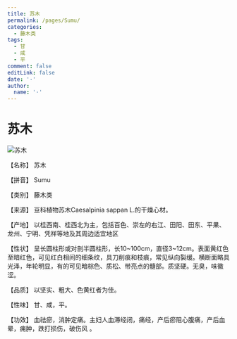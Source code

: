 ```yaml
---
title: 苏木
permalink: /pages/Sumu/
categories: 
  - 藤木类
tags: 
  - 甘
  - 咸
  - 平
comment: false
editLink: false
date: '·'
author: 
  name: '·'
---
```

# 苏木

![苏木](https://sys01.lib.hkbu.edu.hk/cmed/mmid/images/B00015.jpg)

<!-- more -->
【名称】	苏木	

【拼音】	Sumu

【类别】	藤木类

【来源】	豆科植物苏木Caesalpinia sappan L.的干燥心材。

【产地】	以桂西南、桂西北为主，包括百色、崇左的右江、田阳、田东、平果、龙州、宁明、凭祥等地及其周边适宜地区

【性状】	呈长圆柱形或对剖半圆柱形，长10~100cm，直径3~12cm。表面黄红色至暗红色，可见红白相间的细条纹，具刀削痕和枝痕，常见纵向裂缓。横断面略具光泽，年轮明显，有的可见暗棕色、质松、带亮点的髓部。质坚硬。无臭，味徽涩。

【品质】	以坚实、粗大、色黄红者为佳。

【性味】	甘、咸，平。

【功效】	血祛瘀，消肿定痛。主妇人血滞经闭，痛经，产后瘀阻心腹痛，产后血晕，痈肿，跌打损伤，破伤风 。
